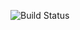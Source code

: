 
![Build Status](https://github.com/liubang/blog/actions/workflows/gh-pages.yml/badge.svg?branch=main)
